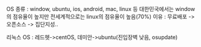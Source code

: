 
OS 종류 : window, ubuntu, ios, android, mac, linux 등 
대한민국에서는 window의 점유율이 높지만 전세계적으로는 linux의 점유율이 높음(70%)
이유 : 무료배포 -> 오픈소스 -> 집단지성..

리눅스 OS : 레드헷->centOS, 데미안->ubuntu(진입장벽 낮음, osupdate)

